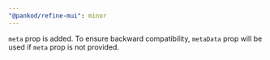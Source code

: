 ```yaml
---
"@pankod/refine-mui": minor
---
```


`meta` prop is added. To ensure backward compatibility, `metaData` prop will be used if `meta` prop is not provided.
